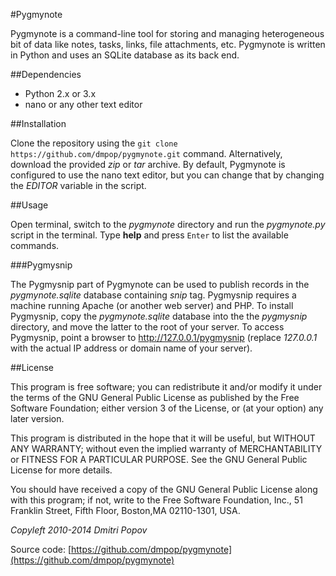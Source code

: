 #Pygmynote

Pygmynote is a command-line tool for storing and managing heterogeneous bit of data like notes, tasks, links, file attachments, etc. Pygmynote is written in Python and uses an SQLite database as its back end.

##Dependencies

- Python 2.x or 3.x
- nano or any other text editor

##Installation

Clone the repository using the `git clone https://github.com/dmpop/pygmynote.git` command. Alternatively, download the provided *zip* or *tar* archive. By default, Pygmynote is configured to use the nano text editor, but you can change that by changing the *EDITOR* variable in the script.

##Usage

Open terminal, switch to the *pygmynote* directory and run the _pygmynote.py_ script in the terminal. Type __help__ and press `Enter` to list the available commands.

###Pygmysnip

The Pygmysnip part of Pygmynote can be used to publish records in the *pygmynote.sqlite* database containing *snip* tag. Pygmysnip requires a machine running Apache (or another web server) and PHP. To install Pygmysnip, copy the *pygmynote.sqlite* database into the the *pygmysnip* directory, and move the latter to the root of your server. To access Pygmysnip, point a browser to http://127.0.0.1/pygmysnip (replace *127.0.0.1* with the actual IP address or domain name of your server).

##License

This program is free software; you can redistribute it and/or modify it under the terms of the GNU General Public License as published by the Free Software Foundation; either version 3 of the License, or (at your option) any later version.

This program is distributed in the hope that it will be useful, but WITHOUT ANY WARRANTY; without even the implied warranty of MERCHANTABILITY or FITNESS FOR A PARTICULAR PURPOSE.  See the GNU General Public License for more details.

You should have received a copy of the GNU General Public License along with this program; if not, write to the Free Software Foundation, Inc., 51 Franklin Street, Fifth Floor, Boston,MA 02110-1301, USA.

_Copyleft 2010-2014 Dmitri Popov_

Source code: [https://github.com/dmpop/pygmynote](https://github.com/dmpop/pygmynote)
